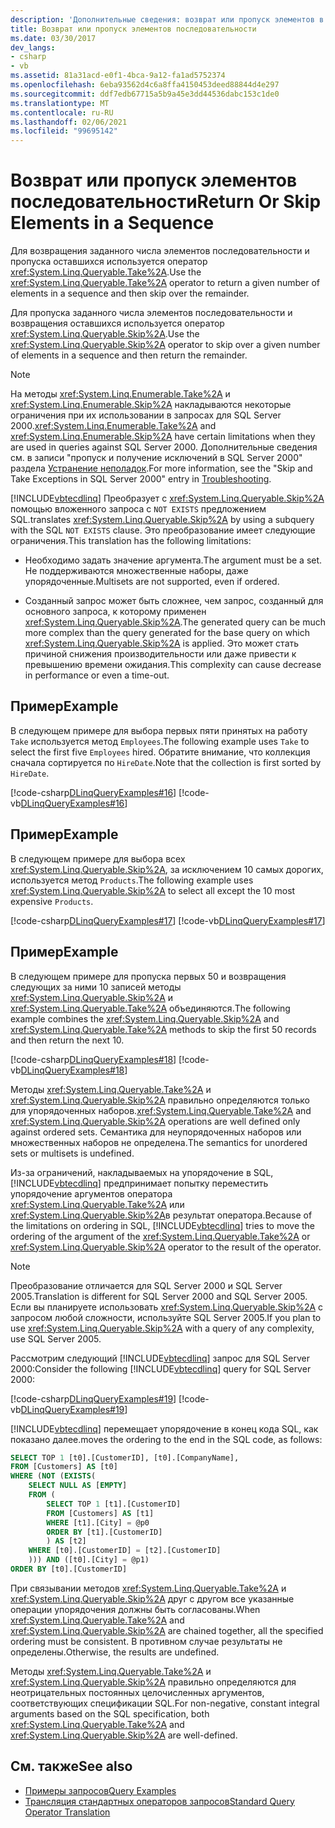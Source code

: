 ```yaml
---
description: 'Дополнительные сведения: возврат или пропуск элементов в последовательности'
title: Возврат или пропуск элементов последовательности
ms.date: 03/30/2017
dev_langs:
- csharp
- vb
ms.assetid: 81a31acd-e0f1-4bca-9a12-fa1ad5752374
ms.openlocfilehash: 6eba93562d4c6a8ffa4150453deed88844d4e297
ms.sourcegitcommit: ddf7edb67715a5b9a45e3dd44536dabc153c1de0
ms.translationtype: MT
ms.contentlocale: ru-RU
ms.lasthandoff: 02/06/2021
ms.locfileid: "99695142"
---
```

# <a name="return-or-skip-elements-in-a-sequence"></a><span data-ttu-id="31599-103">Возврат или пропуск элементов последовательности</span><span class="sxs-lookup"><span data-stu-id="31599-103">Return Or Skip Elements in a Sequence</span></span>

<span data-ttu-id="31599-104">Для возвращения заданного числа элементов последовательности и пропуска оставшихся используется оператор <xref:System.Linq.Queryable.Take%2A>.</span><span class="sxs-lookup"><span data-stu-id="31599-104">Use the <xref:System.Linq.Queryable.Take%2A> operator to return a given number of elements in a sequence and then skip over the remainder.</span></span>  
  
 <span data-ttu-id="31599-105">Для пропуска заданного числа элементов последовательности и возвращения оставшихся используется оператор <xref:System.Linq.Queryable.Skip%2A>.</span><span class="sxs-lookup"><span data-stu-id="31599-105">Use the <xref:System.Linq.Queryable.Skip%2A> operator to skip over a given number of elements in a sequence and then return the remainder.</span></span>  
  
> [!NOTE]
> <span data-ttu-id="31599-106">На методы <xref:System.Linq.Enumerable.Take%2A> и <xref:System.Linq.Enumerable.Skip%2A> накладываются некоторые ограничения при их использовании в запросах для SQL Server 2000.</span><span class="sxs-lookup"><span data-stu-id="31599-106"><xref:System.Linq.Enumerable.Take%2A> and <xref:System.Linq.Enumerable.Skip%2A> have certain limitations when they are used in queries against SQL Server 2000.</span></span> <span data-ttu-id="31599-107">Дополнительные сведения см. в записи "пропуск и получение исключений в SQL Server 2000" раздела [Устранение неполадок](troubleshooting.md).</span><span class="sxs-lookup"><span data-stu-id="31599-107">For more information, see the "Skip and Take Exceptions in SQL Server 2000" entry in [Troubleshooting](troubleshooting.md).</span></span>  
  
 [!INCLUDE[vbtecdlinq](../../../../../../includes/vbtecdlinq-md.md)] <span data-ttu-id="31599-108">Преобразует с <xref:System.Linq.Queryable.Skip%2A> помощью вложенного запроса с `NOT EXISTS` предложением SQL.</span><span class="sxs-lookup"><span data-stu-id="31599-108">translates <xref:System.Linq.Queryable.Skip%2A> by using a subquery with the SQL `NOT EXISTS` clause.</span></span> <span data-ttu-id="31599-109">Это преобразование имеет следующие ограничения.</span><span class="sxs-lookup"><span data-stu-id="31599-109">This translation has the following limitations:</span></span>  
  
- <span data-ttu-id="31599-110">Необходимо задать значение аргумента.</span><span class="sxs-lookup"><span data-stu-id="31599-110">The argument must be a set.</span></span> <span data-ttu-id="31599-111">Не поддерживаются множественные наборы, даже упорядоченные.</span><span class="sxs-lookup"><span data-stu-id="31599-111">Multisets are not supported, even if ordered.</span></span>  
  
- <span data-ttu-id="31599-112">Созданный запрос может быть сложнее, чем запрос, созданный для основного запроса, к которому применен <xref:System.Linq.Queryable.Skip%2A>.</span><span class="sxs-lookup"><span data-stu-id="31599-112">The generated query can be much more complex than the query generated for the base query on which <xref:System.Linq.Queryable.Skip%2A> is applied.</span></span> <span data-ttu-id="31599-113">Это может стать причиной снижения производительности или даже привести к превышению времени ожидания.</span><span class="sxs-lookup"><span data-stu-id="31599-113">This complexity can cause decrease in performance or even a time-out.</span></span>  
  
## <a name="example"></a><span data-ttu-id="31599-114">Пример</span><span class="sxs-lookup"><span data-stu-id="31599-114">Example</span></span>  

 <span data-ttu-id="31599-115">В следующем примере для выбора первых пяти принятых на работу `Take` используется метод `Employees`.</span><span class="sxs-lookup"><span data-stu-id="31599-115">The following example uses `Take` to select the first five `Employees` hired.</span></span> <span data-ttu-id="31599-116">Обратите внимание, что коллекция сначала сортируется по `HireDate`.</span><span class="sxs-lookup"><span data-stu-id="31599-116">Note that the collection is first sorted by `HireDate`.</span></span>  
  
 [!code-csharp[DLinqQueryExamples#16](../../../../../../samples/snippets/csharp/VS_Snippets_Data/DLinqQueryExamples/cs/Program.cs#16)]
 [!code-vb[DLinqQueryExamples#16](../../../../../../samples/snippets/visualbasic/VS_Snippets_Data/DLinqQueryExamples/vb/Module1.vb#16)]  
  
## <a name="example"></a><span data-ttu-id="31599-117">Пример</span><span class="sxs-lookup"><span data-stu-id="31599-117">Example</span></span>  

 <span data-ttu-id="31599-118">В следующем примере для выбора всех <xref:System.Linq.Queryable.Skip%2A>, за исключением 10 самых дорогих, используется метод `Products`.</span><span class="sxs-lookup"><span data-stu-id="31599-118">The following example uses <xref:System.Linq.Queryable.Skip%2A> to select all except the 10 most expensive `Products`.</span></span>  
  
 [!code-csharp[DLinqQueryExamples#17](../../../../../../samples/snippets/csharp/VS_Snippets_Data/DLinqQueryExamples/cs/Program.cs#17)]
 [!code-vb[DLinqQueryExamples#17](../../../../../../samples/snippets/visualbasic/VS_Snippets_Data/DLinqQueryExamples/vb/Module1.vb#17)]  
  
## <a name="example"></a><span data-ttu-id="31599-119">Пример</span><span class="sxs-lookup"><span data-stu-id="31599-119">Example</span></span>  

 <span data-ttu-id="31599-120">В следующем примере для пропуска первых 50 и возвращения следующих за ними 10 записей методы <xref:System.Linq.Queryable.Skip%2A> и <xref:System.Linq.Queryable.Take%2A> объединяются.</span><span class="sxs-lookup"><span data-stu-id="31599-120">The following example combines the <xref:System.Linq.Queryable.Skip%2A> and <xref:System.Linq.Queryable.Take%2A> methods to skip the first 50 records and then return the next 10.</span></span>  
  
 [!code-csharp[DLinqQueryExamples#18](../../../../../../samples/snippets/csharp/VS_Snippets_Data/DLinqQueryExamples/cs/Program.cs#18)]
 [!code-vb[DLinqQueryExamples#18](../../../../../../samples/snippets/visualbasic/VS_Snippets_Data/DLinqQueryExamples/vb/Module1.vb#18)]  
  
 <span data-ttu-id="31599-121">Методы <xref:System.Linq.Queryable.Take%2A> и <xref:System.Linq.Queryable.Skip%2A> правильно определяются только для упорядоченных наборов.</span><span class="sxs-lookup"><span data-stu-id="31599-121"><xref:System.Linq.Queryable.Take%2A> and <xref:System.Linq.Queryable.Skip%2A> operations are well defined only against ordered sets.</span></span> <span data-ttu-id="31599-122">Семантика для неупорядоченных наборов или множественных наборов не определена.</span><span class="sxs-lookup"><span data-stu-id="31599-122">The semantics for unordered sets or multisets is undefined.</span></span>  
  
 <span data-ttu-id="31599-123">Из-за ограничений, накладываемых на упорядочение в SQL, [!INCLUDE[vbtecdlinq](../../../../../../includes/vbtecdlinq-md.md)] предпринимает попытку переместить упорядочение аргументов оператора <xref:System.Linq.Queryable.Take%2A> или <xref:System.Linq.Queryable.Skip%2A>в результат оператора.</span><span class="sxs-lookup"><span data-stu-id="31599-123">Because of the limitations on ordering in SQL, [!INCLUDE[vbtecdlinq](../../../../../../includes/vbtecdlinq-md.md)] tries to move the ordering of the argument of the <xref:System.Linq.Queryable.Take%2A> or <xref:System.Linq.Queryable.Skip%2A> operator to the result of the operator.</span></span>  
  
> [!NOTE]
> <span data-ttu-id="31599-124">Преобразование отличается для SQL Server 2000 и SQL Server 2005.</span><span class="sxs-lookup"><span data-stu-id="31599-124">Translation is different for SQL Server 2000 and SQL Server 2005.</span></span> <span data-ttu-id="31599-125">Если вы планируете использовать <xref:System.Linq.Queryable.Skip%2A> с запросом любой сложности, используйте SQL Server 2005.</span><span class="sxs-lookup"><span data-stu-id="31599-125">If you plan to use <xref:System.Linq.Queryable.Skip%2A> with a query of any complexity, use SQL Server 2005.</span></span>  
  
 <span data-ttu-id="31599-126">Рассмотрим следующий [!INCLUDE[vbtecdlinq](../../../../../../includes/vbtecdlinq-md.md)] запрос для SQL Server 2000:</span><span class="sxs-lookup"><span data-stu-id="31599-126">Consider the following [!INCLUDE[vbtecdlinq](../../../../../../includes/vbtecdlinq-md.md)] query for SQL Server 2000:</span></span>  
  
 [!code-csharp[DLinqQueryExamples#19](../../../../../../samples/snippets/csharp/VS_Snippets_Data/DLinqQueryExamples/cs/Program.cs#19)]
 [!code-vb[DLinqQueryExamples#19](../../../../../../samples/snippets/visualbasic/VS_Snippets_Data/DLinqQueryExamples/vb/Module1.vb#19)]  
  
 [!INCLUDE[vbtecdlinq](../../../../../../includes/vbtecdlinq-md.md)] <span data-ttu-id="31599-127">перемещает упорядочение в конец кода SQL, как показано далее.</span><span class="sxs-lookup"><span data-stu-id="31599-127">moves the ordering to the end in the SQL code, as follows:</span></span>  
  
```sql
SELECT TOP 1 [t0].[CustomerID], [t0].[CompanyName],  
FROM [Customers] AS [t0]  
WHERE (NOT (EXISTS(  
    SELECT NULL AS [EMPTY]  
    FROM (  
        SELECT TOP 1 [t1].[CustomerID]  
        FROM [Customers] AS [t1]  
        WHERE [t1].[City] = @p0  
        ORDER BY [t1].[CustomerID]  
        ) AS [t2]  
    WHERE [t0].[CustomerID] = [t2].[CustomerID]  
    ))) AND ([t0].[City] = @p1)  
ORDER BY [t0].[CustomerID]  
```  
  
 <span data-ttu-id="31599-128">При связывании методов <xref:System.Linq.Queryable.Take%2A> и <xref:System.Linq.Queryable.Skip%2A> друг с другом все указанные операции упорядочения должны быть согласованы.</span><span class="sxs-lookup"><span data-stu-id="31599-128">When <xref:System.Linq.Queryable.Take%2A> and <xref:System.Linq.Queryable.Skip%2A> are chained together, all the specified ordering must be consistent.</span></span> <span data-ttu-id="31599-129">В противном случае результаты не определены.</span><span class="sxs-lookup"><span data-stu-id="31599-129">Otherwise, the results are undefined.</span></span>  
  
 <span data-ttu-id="31599-130">Методы <xref:System.Linq.Queryable.Take%2A> и <xref:System.Linq.Queryable.Skip%2A> правильно определяются для неотрицательных постоянных целочисленных аргументов, соответствующих спецификации SQL.</span><span class="sxs-lookup"><span data-stu-id="31599-130">For non-negative, constant integral arguments based on the SQL specification, both <xref:System.Linq.Queryable.Take%2A> and <xref:System.Linq.Queryable.Skip%2A> are well-defined.</span></span>  
  
## <a name="see-also"></a><span data-ttu-id="31599-131">См. также</span><span class="sxs-lookup"><span data-stu-id="31599-131">See also</span></span>

- [<span data-ttu-id="31599-132">Примеры запросов</span><span class="sxs-lookup"><span data-stu-id="31599-132">Query Examples</span></span>](query-examples.md)
- [<span data-ttu-id="31599-133">Трансляция стандартных операторов запросов</span><span class="sxs-lookup"><span data-stu-id="31599-133">Standard Query Operator Translation</span></span>](standard-query-operator-translation.md)
